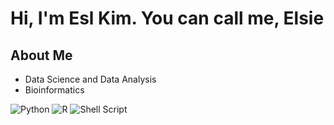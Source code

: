 <!-- **EslKim/EslKim** is a ✨ _special_ ✨ repository because its `README.md` (this file) appears on your GitHub profile.-->

<!-- Heading -->
<h1> Hi, I'm Esl Kim. You can call me, Elsie </h1>

<!-- About Me -->
<h2> About Me </h2>

  * Data Science and Data Analysis 
  * Bioinformatics

<!-- Programming Lanugages and Tools -->

![Python](https://img.shields.io/badge/python-3670A0?style=for-the-badge&logo=python&logoColor=ffdd54)
![R](https://img.shields.io/badge/r-%23276DC3.svg?style=for-the-badge&logo=r&logoColor=white)
![Shell Script](https://img.shields.io/badge/shell_script-%23121011.svg?style=for-the-badge&logo=gnu-bash&logoColor=white)
